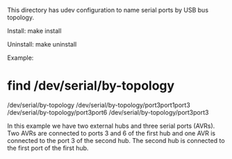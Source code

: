 This directory has udev configuration to name serial ports by USB bus topology.

Install: make install

Uninstall: make uninstall

Example:

# find /dev/serial/by-topology
/dev/serial/by-topology
/dev/serial/by-topology/port3port1port3
/dev/serial/by-topology/port3port6
/dev/serial/by-topology/port3port3


In this example we have two external hubs and three serial ports (AVRs). Two AVRs are
connected to ports 3 and 6 of the first hub and one AVR is connected to the port 3 of
the second hub. The second hub is connected to the first port of the first hub.

